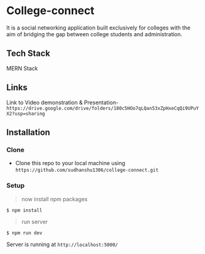 # College-connect
It is a social networking application built exclusively for colleges with the aim of bridging the gap between college students and administration.

## Tech Stack
MERN Stack

## Links

 Link to Video demonstration & Presentation- `https://drive.google.com/drive/folders/180c5HOo7qLQan53xZpHxeCqQi9UPuYX2?usp=sharing`


## Installation

### Clone

- Clone this repo to your local machine using `https://github.com/sudhanshu1306/college-connect.git`

### Setup

> now install npm packages

```shell
$ npm install
```
> run server
```shell
$ npm run dev
```

Server is running at `http://localhost:5000/`
